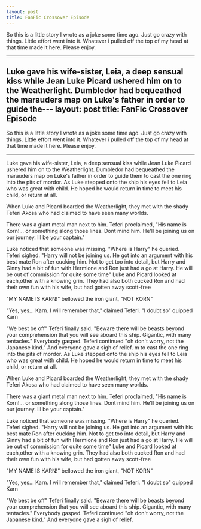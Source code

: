 ```yaml
---
layout: post
title: FanFic Crossover Episode
---
```


So this is a little story I wrote as a joke some time ago. Just go crazy with things. Little effort went into it. Whatever i pulled off the top of my head at that time made it here. Please enjoy.
___
Luke gave his wife-sister, Leia, a deep sensual kiss while Jean Luke Picard ushered him on to the Weatherlight. Dumbledor had bequeathed the marauders map on Luke's father in order to guide the---
layout: post
title: FanFic Crossover Episode
---

So this is a little story I wrote as a joke some time ago. Just go crazy with things. Little effort went into it. Whatever i pulled off the top of my head at that time made it here. Please enjoy.
___
Luke gave his wife-sister, Leia, a deep sensual kiss while Jean Luke Picard ushered him on to the Weatherlight. Dumbledor had bequeathed the marauders map on Luke's father in order to guide them to cast the one ring into the pits of mordor. As Luke stepped onto the ship his eyes fell to Leia who was great with child. He hoped he would return in time to meet his child, or return at all.

When Luke and Picard boarded the Weatherlight, they met with the shady Teferi Akosa who had claimed to have seen many worlds.

There was a giant metal man next to him. Teferi proclaimed, "His name is Korn!... or something along those lines. Dont mind him. He'll be joining us on our journey. Ill be your captain."

Luke noticed that someone was missing. "Where is Harry" he queried.
Teferi sighed. "Harry will not be joining us. He got into an argument with his best mate Ron after cucking him. Not to get too into detail, but Harry and Ginny had a bit of fun with Hermione and Ron just had a go at Harry. He will be out of commission for quite some time"
Luke and Picard looked at each,other with a knowing grin. They had also both cucked Ron and had their own fun with his wife, but had gotten away scott-free

"MY NAME IS KARN!" bellowed the iron giant, "NOT KORN"

"Yes, yes... Karn. I will remember that," claimed Teferi.
"I doubt so" quipped Karn

"We best be off" Teferi finally said. "Beware there will be beasts beyond your comprehension that you will see aboard this ship. Gigantic, with many tentacles."
Everybody gasped.
Teferi continued "oh don't worry, not the Japanese kind." And everyone gave a sigh of relief.
m to cast the one ring into the pits of mordor. As Luke stepped onto the ship his eyes fell to Leia who was great with child. He hoped he would return in time to meet his child, or return at all.

When Luke and Picard boarded the Weatherlight, they met with the shady Teferi Akosa who had claimed to have seen many worlds.

There was a giant metal man next to him. Teferi proclaimed, "His name is Korn!... or something along those lines. Dont mind him. He'll be joining us on our journey. Ill be your captain."

Luke noticed that someone was missing. "Where is Harry" he queried.
Teferi sighed. "Harry will not be joining us. He got into an argument with his best mate Ron after cucking him. Not to get too into detail, but Harry and Ginny had a bit of fun with Hermione and Ron just had a go at Harry. He will be out of commission for quite some time"
Luke and Picard looked at each,other with a knowing grin. They had also both cucked Ron and had their own fun with his wife, but had gotten away scott-free

"MY NAME IS KARN!" bellowed the iron giant, "NOT KORN"

"Yes, yes... Karn. I will remember that," claimed Teferi.
"I doubt so" quipped Karn

"We best be off" Teferi finally said. "Beware there will be beasts beyond your comprehension that you will see aboard this ship. Gigantic, with many tentacles."
Everybody gasped.
Teferi continued "oh don't worry, not the Japanese kind." And everyone gave a sigh of relief.
